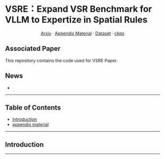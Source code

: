 # VSRE：Expand VSR Benchmark for VLLM to Expertize in Spatial Rules
  <p align="center">  
    <a href="https://arxiv.org/pdf/2412.18224">Arxiv</a>
    ·
    <a href="https://github.com/user-attachments/files/18237160/appendix.pdf">Appendix Material</a>
    ·
    <a href="">Dataset</a>
    ·
    <a href="">ckps</a>
  </p>




## Associated Paper
This repository contains the code used for VSRE Paper. 

## News
- 



---

## Table of Contents

- [Introduction](#introduction)
- [appendix material](https://github.com/user-attachments/files/18237160/appendix.pdf)



---

## Introduction


---



